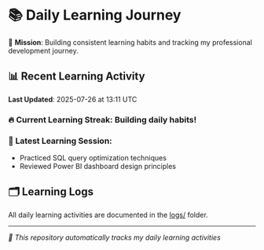 # 📚 Daily Learning Journey

🎯 **Mission**: Building consistent learning habits and tracking my professional development journey.

## 📊 Recent Learning Activity

**Last Updated**: 2025-07-26 at 13:11 UTC

### 🔥 Current Learning Streak: Building daily habits!

### 📝 Latest Learning Session:
- Practiced SQL query optimization techniques
- Reviewed Power BI dashboard design principles

## 🗂️ Learning Logs

All daily learning activities are documented in the [logs/](./logs/) folder.

---
*🤖 This repository automatically tracks my daily learning activities*
